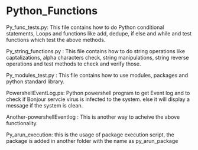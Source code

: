 # Python_Functions

Py_func_tests.py: This file contains how to do Python conditional statements, Loops and functions like add, dedupe, if else and while and test functions 
which test the above methods.

Py_string_functions.py : This file contains how to do string operations like captalizations, alpha characters check, string manipulations, string reverse operations 
and test methods to check and verify those.

Py_modules_test.py : This file contains how to use modules, packages and python standard library.

PowershellEventLog.ps: Python powershell program to get Event log and to check if Bonjour servcie virus is infected to the system. 
else it will display a message if the system is clean.

Another-powershellEventlog : This is another way to acheive the above functionality.

Py_arun_execution: this is the usage of  package execution script, the package is added in another folder with the name as py_arun_package

